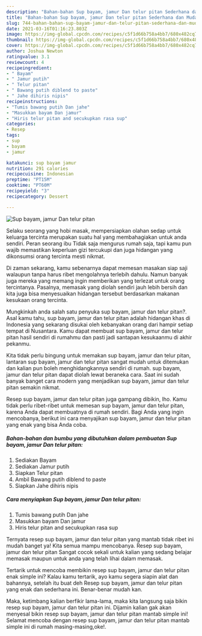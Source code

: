 ```yaml
---
description: "Bahan-bahan Sup bayam, jamur Dan telur pitan Sederhana dan Mudah Dibuat"
title: "Bahan-bahan Sup bayam, jamur Dan telur pitan Sederhana dan Mudah Dibuat"
slug: 744-bahan-bahan-sup-bayam-jamur-dan-telur-pitan-sederhana-dan-mudah-dibuat
date: 2021-03-16T01:16:23.803Z
image: https://img-global.cpcdn.com/recipes/c5f1d66b758a4bb7/680x482cq70/sup-bayam-jamur-dan-telur-pitan-foto-resep-utama.jpg
thumbnail: https://img-global.cpcdn.com/recipes/c5f1d66b758a4bb7/680x482cq70/sup-bayam-jamur-dan-telur-pitan-foto-resep-utama.jpg
cover: https://img-global.cpcdn.com/recipes/c5f1d66b758a4bb7/680x482cq70/sup-bayam-jamur-dan-telur-pitan-foto-resep-utama.jpg
author: Joshua Newton
ratingvalue: 3.1
reviewcount: 4
recipeingredient:
- " Bayam"
- " Jamur putih"
- " Telur pitan"
- " Bawang putih diblend to paste"
- " Jahe dihiris nipis"
recipeinstructions:
- "Tumis bawang putih Dan jahe"
- "Masukkan bayam Dan jamur"
- "Hiris telur pitan and secukupkan rasa sup"
categories:
- Resep
tags:
- sup
- bayam
- jamur

katakunci: sup bayam jamur 
nutrition: 291 calories
recipecuisine: Indonesian
preptime: "PT15M"
cooktime: "PT60M"
recipeyield: "3"
recipecategory: Dessert

---
```



![Sup bayam, jamur Dan telur pitan](https://img-global.cpcdn.com/recipes/c5f1d66b758a4bb7/680x482cq70/sup-bayam-jamur-dan-telur-pitan-foto-resep-utama.jpg)

Selaku seorang yang hobi masak, mempersiapkan olahan sedap untuk keluarga tercinta merupakan suatu hal yang membahagiakan untuk anda sendiri. Peran seorang ibu Tidak saja mengurus rumah saja, tapi kamu pun wajib memastikan keperluan gizi tercukupi dan juga hidangan yang dikonsumsi orang tercinta mesti nikmat.

Di zaman  sekarang, kamu sebenarnya dapat memesan masakan siap saji walaupun tanpa harus ribet mengolahnya terlebih dahulu. Namun banyak juga mereka yang memang ingin memberikan yang terlezat untuk orang tercintanya. Pasalnya, memasak yang diolah sendiri jauh lebih bersih dan kita juga bisa menyesuaikan hidangan tersebut berdasarkan makanan kesukaan orang tercinta. 



Mungkinkah anda salah satu penyuka sup bayam, jamur dan telur pitan?. Asal kamu tahu, sup bayam, jamur dan telur pitan adalah hidangan khas di Indonesia yang sekarang disukai oleh kebanyakan orang dari hampir setiap tempat di Nusantara. Kamu dapat membuat sup bayam, jamur dan telur pitan hasil sendiri di rumahmu dan pasti jadi santapan kesukaanmu di akhir pekanmu.

Kita tidak perlu bingung untuk memakan sup bayam, jamur dan telur pitan, lantaran sup bayam, jamur dan telur pitan sangat mudah untuk ditemukan dan kalian pun boleh menghidangkannya sendiri di rumah. sup bayam, jamur dan telur pitan dapat diolah lewat beraneka cara. Saat ini sudah banyak banget cara modern yang menjadikan sup bayam, jamur dan telur pitan semakin nikmat.

Resep sup bayam, jamur dan telur pitan juga gampang dibikin, lho. Kamu tidak perlu ribet-ribet untuk memesan sup bayam, jamur dan telur pitan, karena Anda dapat membuatnya di rumah sendiri. Bagi Anda yang ingin mencobanya, berikut ini cara menyajikan sup bayam, jamur dan telur pitan yang enak yang bisa Anda coba.

<!--inarticleads1-->

##### Bahan-bahan dan bumbu yang dibutuhkan dalam pembuatan Sup bayam, jamur Dan telur pitan:

1. Sediakan  Bayam
1. Sediakan  Jamur putih
1. Siapkan  Telur pitan
1. Ambil  Bawang putih diblend to paste
1. Siapkan  Jahe dihiris nipis




<!--inarticleads2-->

##### Cara menyiapkan Sup bayam, jamur Dan telur pitan:

1. Tumis bawang putih Dan jahe
1. Masukkan bayam Dan jamur
1. Hiris telur pitan and secukupkan rasa sup




Ternyata resep sup bayam, jamur dan telur pitan yang mantab tidak ribet ini mudah banget ya! Kita semua mampu mencobanya. Resep sup bayam, jamur dan telur pitan Sangat cocok sekali untuk kalian yang sedang belajar memasak maupun untuk anda yang telah lihai dalam memasak.

Tertarik untuk mencoba membikin resep sup bayam, jamur dan telur pitan enak simple ini? Kalau kamu tertarik, ayo kamu segera siapin alat dan bahannya, setelah itu buat deh Resep sup bayam, jamur dan telur pitan yang enak dan sederhana ini. Benar-benar mudah kan. 

Maka, ketimbang kalian berfikir lama-lama, maka kita langsung saja bikin resep sup bayam, jamur dan telur pitan ini. Dijamin kalian gak akan menyesal bikin resep sup bayam, jamur dan telur pitan mantab simple ini! Selamat mencoba dengan resep sup bayam, jamur dan telur pitan mantab simple ini di rumah masing-masing,oke!.

